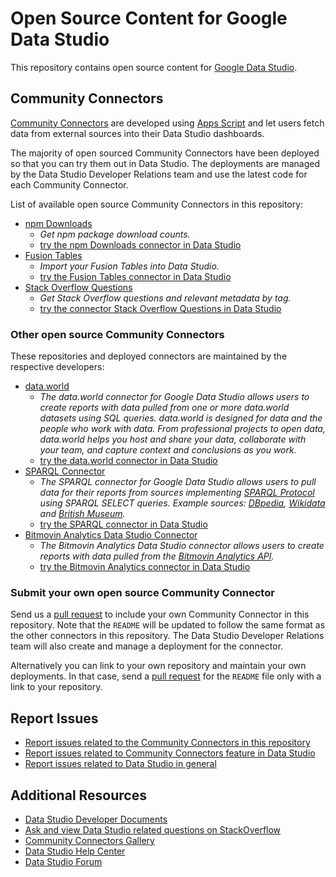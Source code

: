 # Open Source Content for Google Data Studio

This repository contains open source content for [Google Data
Studio](https://datastudio.google.com).

## Community Connectors

[Community
Connectors](https://developers.google.com/datastudio/connector/overview) are
developed using [Apps Script](https://developers.google.com/apps-script/) and
let users fetch data from external sources into their Data Studio dashboards.

The majority of open sourced Community Connectors have been deployed so that you
can try them out in Data Studio. The deployments are managed by the Data Studio
Developer Relations team and use the latest code for each Community Connector.

List of available open source Community Connectors in this repository:

- [npm Downloads](/npm-downloads)
    - *Get npm package download counts.*
    - [try the npm Downloads connector in Data
      Studio](https://datastudio.google.com/datasources/create?connectorId=AKfycbzRfJ2ofuhRGSEcnvItW8YXY9AClE6TqDNDqyk6_510kSJK8n32Q9LeFA)
- [Fusion Tables](/fusion-tables)
    - *Import your Fusion Tables into Data Studio.*
    - [try the Fusion Tables connector in Data
      Studio](https://datastudio.google.com/datasources/create?connectorId=AKfycbz-CKzYQ8FWpAzHtJBT1SlVBH0cnEiQBclqyrxfU8sgdrmaPnk0iWLbRA)
- [Stack Overflow Questions](/stackoverflow-questions)
    - *Get Stack Overflow questions and relevant metadata by tag.*
    - [try the connector Stack Overflow Questions in Data
      Studio](https://datastudio.google.com/datasources/create?connectorId=AKfycbwGMj-oe532y-NEbMHo-KLUCEz0EEGOZj-3lhEgw7q65-hs-T_F9B3Qjw)

### Other open source Community Connectors

These repositories and deployed connectors are maintained by the respective
developers:

- [data.world](https://github.com/datadotworld/data-studio-connector)
    - *The data.world connector for Google Data Studio allows users to create
      reports with data pulled from one or more data.world datasets using SQL
      queries. data.world is designed for data and the people who work with
      data.  From professional projects to open data, data.world helps you host
      and share your data, collaborate with your team, and capture context and
      conclusions as you work.*
    - [try the data.world connector in Data
      Studio](https://datastudio.google.com/datasources/create?connectorId=AKfycbwGs5GlUrTE6y9x1cD80uTg005lDFj3BAYy0IFpmIGit2QnlcDrnreeLg)
 - [SPARQL Connector](https://github.com/DataFabricRus/datastudio-sparql-connector)
    - *The SPARQL connector for Google Data Studio allows users to pull data for their reports from sources implementing [SPARQL Protocol](https://www.w3.org/TR/sparql11-protocol/) using SPARQL SELECT queries. Example sources: [DBpedia](http://dbpedia.org/sparql), [Wikidata](https://query.wikidata.org/sparql) and [British Museum](https://collection.britishmuseum.org/sparql).*
    - [try the SPARQL connector in Data Studio](https://datastudio.google.com/datasources/create?connectorId=AKfycbzDHEBN9qHXPni4xO4P2cIZtyQ3rnYmzkCnVsnh9oEJrnhGe4MntBF-t1zAu2Lm-Vjc)
- [Bitmovin Analytics Data Studio Connector](https://github.com/bitmovin/analytics-google-datastudio-connector)
    - *The Bitmovin Analytics Data Studio connector allows users to create reports
    with data pulled from the [Bitmovin Analytics API](https://bitmovin.com/video-analytics/).*
    - [try the Bitmovin Analytics connector in Data Studio](https://datastudio.google.com/datasources/create?connectorId=AKfycbzbu3CKMj7bQSuIcwBtpF_xJffWAyJyR9Js2xxAXLK6)

### Submit your own open source Community Connector

Send us a [pull request](https://github.com/googledatastudio/community-connectors) to
include your own Community Connector in this repository. Note that the `README`
will be updated to follow the same format as the other connectors in this
repository. The Data Studio Developer Relations team will also create and manage
a deployment for the connector.

Alternatively you can link to your own repository and maintain your own
deployments. In that case, send a [pull
request](https://github.com/googledatastudio/community-connectors) for the `README` file
only with a link to your repository.

## Report Issues

- [Report issues related to the Community Connectors in this
  repository](https://github.com/googledatastudio/community-connectors/issues)
- [Report issues related to Community Connectors feature in Data Studio](https://issuetracker.google.com/issues?q=componentid:321382)
- [Report issues related to Data Studio in
  general](https://issuetracker.google.com/savedsearches/578413)

## Additional Resources

- [Data Studio Developer Documents](https://developers.google.com/datastudio/)
- [Ask and view Data Studio related questions on
  StackOverflow](https://stackoverflow.com/questions/tagged/google-data-studio)
- [Community Connectors
  Gallery](https://developers.google.com/datastudio/connector/gallery)
- [Data Studio Help
  Center](https://support.google.com/datastudio/?hl=en#topic=6267740)
- [Data Studio
  Forum](https://www.en.advertisercommunity.com/t5/Data-Studio/bd-p/Data-Studio)

